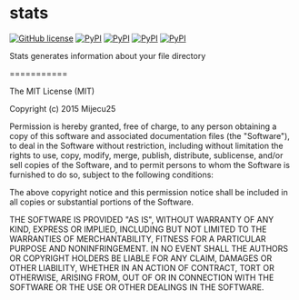 # stats

[![GitHub license](https://img.shields.io/badge/license-MIT-blue.svg)](https://raw.githubusercontent.com/mijecu25/stats/master/LICENSE)
[![PyPI](https://img.shields.io/pypi/v/cstats.svg)](https://pypi.python.org/pypi/cstats)
[![PyPI](https://img.shields.io/pypi/pyversions/cstats.svg)](https://pypi.python.org/pypi/cstats)
[![PyPI](https://img.shields.io/pypi/status/cstats.svg)](https://pypi.python.org/pypi/cstats)
[![PyPI](https://img.shields.io/pypi/dm/cstats.svg)](https://pypi.python.org/pypi/cstats)

Stats generates information about your file directory

===========

The MIT License (MIT)

Copyright (c) 2015 Mijecu25

Permission is hereby granted, free of charge, to any person obtaining a copy
of this software and associated documentation files (the "Software"), to deal
in the Software without restriction, including without limitation the rights
to use, copy, modify, merge, publish, distribute, sublicense, and/or sell
copies of the Software, and to permit persons to whom the Software is
furnished to do so, subject to the following conditions:

The above copyright notice and this permission notice shall be included in all
copies or substantial portions of the Software.

THE SOFTWARE IS PROVIDED "AS IS", WITHOUT WARRANTY OF ANY KIND, EXPRESS OR
IMPLIED, INCLUDING BUT NOT LIMITED TO THE WARRANTIES OF MERCHANTABILITY,
FITNESS FOR A PARTICULAR PURPOSE AND NONINFRINGEMENT. IN NO EVENT SHALL THE
AUTHORS OR COPYRIGHT HOLDERS BE LIABLE FOR ANY CLAIM, DAMAGES OR OTHER
LIABILITY, WHETHER IN AN ACTION OF CONTRACT, TORT OR OTHERWISE, ARISING FROM,
OUT OF OR IN CONNECTION WITH THE SOFTWARE OR THE USE OR OTHER DEALINGS IN THE
SOFTWARE.
